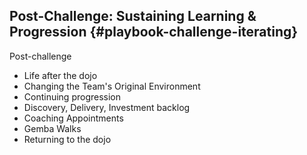 ## Post-Challenge: Sustaining Learning & Progression {#playbook-challenge-iterating}

Post-challenge

- Life after the dojo
- Changing the Team's Original Environment
- Continuing progression
- Discovery, Delivery, Investment backlog
- Coaching Appointments
- Gemba Walks
- Returning to the dojo